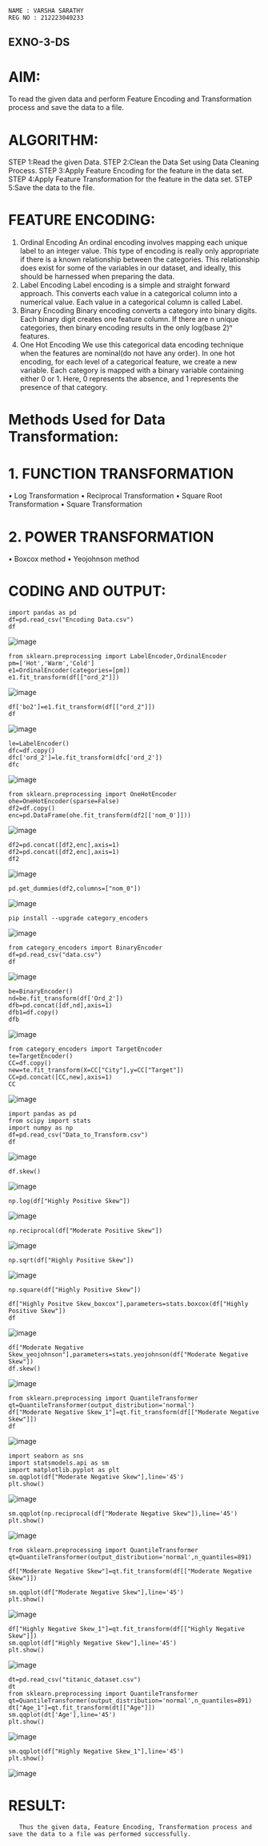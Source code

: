 ```
NAME : VARSHA SARATHY
REG NO : 212223040233
```

## EXNO-3-DS

# AIM:
To read the given data and perform Feature Encoding and Transformation process and save the data to a file.

# ALGORITHM:
STEP 1:Read the given Data.
STEP 2:Clean the Data Set using Data Cleaning Process.
STEP 3:Apply Feature Encoding for the feature in the data set.
STEP 4:Apply Feature Transformation for the feature in the data set.
STEP 5:Save the data to the file.

# FEATURE ENCODING:
1. Ordinal Encoding
An ordinal encoding involves mapping each unique label to an integer value. This type of encoding is really only appropriate if there is a known relationship between the categories. This relationship does exist for some of the variables in our dataset, and ideally, this should be harnessed when preparing the data.
2. Label Encoding
Label encoding is a simple and straight forward approach. This converts each value in a categorical column into a numerical value. Each value in a categorical column is called Label.
3. Binary Encoding
Binary encoding converts a category into binary digits. Each binary digit creates one feature column. If there are n unique categories, then binary encoding results in the only log(base 2)ⁿ features.
4. One Hot Encoding
We use this categorical data encoding technique when the features are nominal(do not have any order). In one hot encoding, for each level of a categorical feature, we create a new variable. Each category is mapped with a binary variable containing either 0 or 1. Here, 0 represents the absence, and 1 represents the presence of that category.

# Methods Used for Data Transformation:
  # 1. FUNCTION TRANSFORMATION
• Log Transformation
• Reciprocal Transformation
• Square Root Transformation
• Square Transformation
  # 2. POWER TRANSFORMATION
• Boxcox method
• Yeojohnson method

# CODING AND OUTPUT:
```
import pandas as pd
df=pd.read_csv("Encoding Data.csv")
df
```
![image](https://github.com/user-attachments/assets/01eaf6f6-d5c9-40ff-90a6-80dbc7027aaf)
```
from sklearn.preprocessing import LabelEncoder,OrdinalEncoder
pm=['Hot','Warm','Cold']
e1=OrdinalEncoder(categories=[pm])
e1.fit_transform(df[["ord_2"]])
```
![image](https://github.com/user-attachments/assets/989525cf-5c92-43d3-bbda-c59dfb54c807)
```
df['bo2']=e1.fit_transform(df[["ord_2"]])
df
```
![image](https://github.com/user-attachments/assets/c7763c0a-65ac-45d3-9c96-32cd044844d5)
```
le=LabelEncoder()
dfc=df.copy()
dfc['ord_2']=le.fit_transform(dfc['ord_2'])
dfc
```
![image](https://github.com/user-attachments/assets/b1416f1a-e3c8-4f2d-bcfa-29e33058c47b)
```
from sklearn.preprocessing import OneHotEncoder
ohe=OneHotEncoder(sparse=False)
df2=df.copy()
enc=pd.DataFrame(ohe.fit_transform(df2[['nom_0']]))
```
![image](https://github.com/user-attachments/assets/e7ad37b5-28d0-4f06-96bf-a60c667db80c)
```
df2=pd.concat([df2,enc],axis=1)
df2=pd.concat([df2,enc],axis=1)
df2
```
![image](https://github.com/user-attachments/assets/d771e710-d1d2-484f-806c-d8a28b413fb6)
```
pd.get_dummies(df2,columns=["nom_0"])
```
![image](https://github.com/user-attachments/assets/ec7c9eef-8aa6-42ae-a23b-fbb529cb4096)
```
pip install --upgrade category_encoders
```
![image](https://github.com/user-attachments/assets/7d7b3da5-c2ff-48be-99f4-71ae77c5363f)
```
from category_encoders import BinaryEncoder
df=pd.read_csv("data.csv")
df
```
![image](https://github.com/user-attachments/assets/6fc78ad0-b71e-457a-a1c4-8bfccc5dddb5)
```
be=BinaryEncoder()
nd=be.fit_transform(df['Ord_2'])
dfb=pd.concat([df,nd],axis=1)
dfb1=df.copy()
dfb
```
![image](https://github.com/user-attachments/assets/6c976af2-006e-4ce4-9d21-b1efe47ed217)
```
from category_encoders import TargetEncoder
te=TargetEncoder()
CC=df.copy()
new=te.fit_transform(X=CC["City"],y=CC["Target"])
CC=pd.concat([CC,new],axis=1)
CC
```
![image](https://github.com/user-attachments/assets/4874dc96-8d99-4b03-8d52-3c75f5463b2d)
```
import pandas as pd
from scipy import stats
import numpy as np
df=pd.read_csv("Data_to_Transform.csv")
df
```
![image](https://github.com/user-attachments/assets/4e5afbc0-3708-4ae7-a5a8-2e7a7d5863ae)
```
df.skew()
```
![image](https://github.com/user-attachments/assets/0543b719-b730-485f-89cc-423cdeec41ff)
```
np.log(df["Highly Positive Skew"])
```
![image](https://github.com/user-attachments/assets/296b2ec6-c803-4af8-a381-3a2ac19205e8)
```
np.reciprocal(df["Moderate Positive Skew"])
```
![image](https://github.com/user-attachments/assets/52b3d891-296f-4695-b32d-60e0f494c0a5)
```
np.sqrt(df["Highly Positive Skew"])
```
![image](https://github.com/user-attachments/assets/54e47e81-70cc-4941-8f19-ba47298cf04a)
```
np.square(df["Highly Positive Skew"])
```
```
df["Highly Positve Skew_boxcox"],parameters=stats.boxcox(df["Highly Positive Skew"])
df
```
![image](https://github.com/user-attachments/assets/78347897-52ef-4cc6-ad21-eb3b0308c597)
```
df["Moderate Negative Skew_yeojohnson"],parameters=stats.yeojohnson(df["Moderate Negative Skew"])
df.skew()
```
![image](https://github.com/user-attachments/assets/9f61d500-23c2-4efd-91ec-8e92f5af427e)
```
from sklearn.preprocessing import QuantileTransformer
qt=QuantileTransformer(output_distribution='normal')
df["Moderate Negative Skew_1"]=qt.fit_transform(df[["Moderate Negative Skew"]])
df
```
![image](https://github.com/user-attachments/assets/7b27d38e-41f7-4470-a678-4fa666299702)
```
import seaborn as sns
import statsmodels.api as sm
import matplotlib.pyplot as plt
sm.qqplot(df["Moderate Negative Skew"],line='45')
plt.show()
```
![image](https://github.com/user-attachments/assets/b57819ec-4980-4546-8d70-a27daa884643)
```
sm.qqplot(np.reciprocal(df["Moderate Negative Skew"]),line='45')
plt.show()
```
![image](https://github.com/user-attachments/assets/36cd15d3-a8b3-4460-ba95-1746c652abd8)
```
from sklearn.preprocessing import QuantileTransformer
qt=QuantileTransformer(output_distribution='normal',n_quantiles=891)

df["Moderate Negative Skew"]=qt.fit_transform(df[["Moderate Negative Skew"]])

sm.qqplot(df["Moderate Negative Skew"],line='45')
plt.show()
```
![image](https://github.com/user-attachments/assets/cbdb73f8-3e5d-49cf-bb50-04ce1abefe05)
```
df["Highly Negative Skew_1"]=qt.fit_transform(df[["Highly Negative Skew"]])
sm.qqplot(df["Highly Negative Skew"],line='45')
plt.show()
```
![image](https://github.com/user-attachments/assets/9b1a7de6-ea38-4b96-94ff-d4cbc745165e)
```
dt=pd.read_csv("titanic_dataset.csv")
dt
from sklearn.preprocessing import QuantileTransformer
qt=QuantileTransformer(output_distribution='normal',n_quantiles=891)
dt["Age_1"]=qt.fit_transform(dt[["Age"]])
sm.qqplot(dt['Age'],line='45') 
plt.show()
```
![image](https://github.com/user-attachments/assets/361e62c7-e6a4-4562-bb29-2f2cbd5db6f2)
```
sm.qqplot(df["Highly Negative Skew_1"],line='45')
plt.show()
```
![image](https://github.com/user-attachments/assets/be866f3b-cdb1-454a-9680-43c335574a15)

# RESULT:
       Thus the given data, Feature Encoding, Transformation process and save the data to a file was performed successfully.

       
